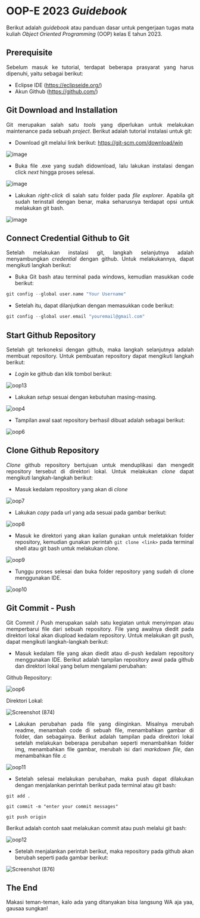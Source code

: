 # **OOP-E 2023 _Guidebook_**
<div align=justify>

Berikut adalah _guidebook_ atau panduan dasar untuk pengerjaan tugas mata kuliah _Object Oriented Programming_ (OOP) kelas E tahun 2023. 

## **Prerequisite**
Sebelum masuk ke tutorial, terdapat beberapa prasyarat yang harus dipenuhi, yaitu sebagai berikut: <br>

- Eclipse IDE (https://eclipseide.org/)
- Akun Github (https://github.com/)

## **Git Download and Installation**
Git merupakan salah satu _tools_ yang diperlukan untuk melakukan maintenance pada sebuah _project_. Berikut adalah tutorial instalasi untuk git:
- Download git melalui link berikut: https://git-scm.com/download/win

![image](https://github.com/akmalariq9/Guidebook-OOP_E/assets/109916703/de88c61c-ed04-4527-b09b-ae17794d5d5f)

- Buka file .exe yang sudah didownload, lalu lakukan instalasi dengan click _next_ hingga proses selesai.

![image](https://github.com/akmalariq9/Guidebook-OOP_E/assets/109916703/4476448a-7ca8-4910-9113-f5378c7265be)

- Lakukan _right-click_ di salah satu folder pada _file explorer_. Apabila git sudah terinstall dengan benar, maka seharusnya terdapat opsi untuk melakukan git bash. 

![image](https://github.com/akmalariq9/Guidebook-OOP_E/assets/109916703/11dd78c6-a3ff-49c9-a50a-4f480e1b064d)

## **Connect Credential Github to Git**
Setelah melakukan instalasi git, langkah selanjutnya adalah menyambungkan _credential_ dengan github. Untuk melakukannya, dapat mengikuti langkah berikut:
- Buka Git bash atau terminal pada windows, kemudian masukkan code berikut:
```c
git config --global user.name "Your Username"
```
- Setelah itu, dapat dilanjutkan dengan memasukkan code berikut:
```c
git config --global user.email "youremail@gmail.com"
```

## **Start Github Repository**
Setelah git terkoneksi dengan github, maka langkah selanjutnya adalah membuat repository. Untuk pembuatan repository dapat mengikuti langkah berikut:
- _Login_ ke github dan klik tombol berikut:

![oop13](https://github.com/akmalariq9/Guidebook-OOP_E/assets/109916703/4944c610-ef7e-4c68-a600-376c2dd8067a)

- Lakukan _setup_ sesuai dengan kebutuhan masing-masing.

![oop4](https://github.com/akmalariq9/Guidebook-OOP_E/assets/109916703/e343fa4e-182e-43aa-a7fc-3a3b64782dbc)

- Tampilan awal saat repository berhasil dibuat adalah sebagai berikut:

![oop6](https://github.com/akmalariq9/Guidebook-OOP_E/assets/109916703/83c6d79a-f04b-4470-becc-c964991d713b)


## **Clone Github Repository**
_Clone_ github repository bertujuan untuk menduplikasi dan mengedit repository tersebut di direktori lokal. Untuk melakukan _clone_ dapat mengikuti langkah-langkah berikut:

- Masuk kedalam repository yang akan di _clone_

![oop7](https://github.com/akmalariq9/Guidebook-OOP_E/assets/109916703/c7b52891-454d-4bbe-9619-69b92a0de5f9)

- Lakukan _copy_ pada url yang ada sesuai pada gambar berikut:

![oop8](https://github.com/akmalariq9/Guidebook-OOP_E/assets/109916703/a216b35f-9aca-4b97-a8b4-4cec5dca5472)

- Masuk ke direktori yang akan kalian gunakan untuk meletakkan folder repository, kemudian gunakan perintah ```git clone <link>``` pada terminal shell atau git bash untuk melakukan _clone_.

![oop9](https://github.com/akmalariq9/Guidebook-OOP_E/assets/109916703/2aa8bdb8-558e-4fae-8ce1-5e4a06bbff3b)

- Tunggu proses selesai dan buka folder repository yang sudah di clone menggunakan IDE.

![oop10](https://github.com/akmalariq9/Guidebook-OOP_E/assets/109916703/65817984-f6d2-4f56-a06a-4c37294f5f57)

## **Git Commit - Push**
Git Commit / Push merupakan salah satu kegiatan untuk menyimpan atau memperbarui file dari sebuah repository. File yang awalnya diedit pada direktori lokal akan diupload kedalam repository. Untuk melakukan git push, dapat mengikuti langkah-langkah berikut:

- Masuk kedalam file yang akan diedit atau di-push kedalam repository menggunakan IDE. Berikut adalah tampilan repository awal pada github dan direktori lokal yang belum mengalami perubahan:

Github Repository:

![oop6](https://github.com/akmalariq9/Guidebook-OOP_E/assets/109916703/83c6d79a-f04b-4470-becc-c964991d713b)

Direktori Lokal:

![Screenshot (874)](https://github.com/akmalariq9/Guidebook-OOP_E/assets/109916703/1dbb5eaf-a4cc-4888-b1d5-ce2cb5077354)

- Lakukan perubahan pada file yang diinginkan. Misalnya merubah readme, menambah code di sebuah file, menambahkan gambar di folder, dan sebagainya. Berikut adalah tampilan pada direktori lokal setelah melakukan beberapa perubahan seperti menambahkan folder img, menambahkan file gambar, merubah isi dari _markdown file_, dan menambahkan file .c

![oop11](https://github.com/akmalariq9/Guidebook-OOP_E/assets/109916703/1e1f87e5-e1fa-4680-95ff-f0178bc7a32c)

- Setelah selesai melakukan perubahan, maka push dapat dilakukan dengan menjalankan perintah berikut pada terminal atau git bash:
```
git add .
```
```
git commit -m "enter your commit messages"
```
```
git push origin
```

Berikut adalah contoh saat melakukan commit atau push melalui git bash:

![oop12](https://github.com/akmalariq9/Guidebook-OOP_E/assets/109916703/acb655f7-0e02-49b2-9bae-5f9472bf79de)


- Setelah menjalankan perintah berikut, maka repository pada github akan berubah seperti pada gambar berikut:

![Screenshot (876)](https://github.com/akmalariq9/Guidebook-OOP_E/assets/109916703/d2a1896c-56b2-4ffc-bbe3-dbd407639f89)

## **The End**
Makasi teman-teman, kalo ada yang ditanyakan bisa langsung WA aja yaa, gausaa sungkan!


